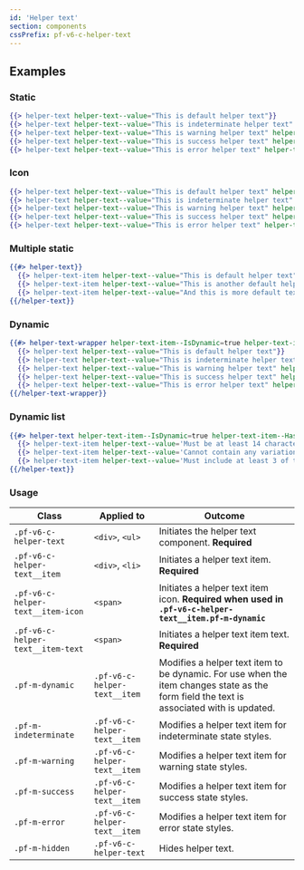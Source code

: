 ```yaml
---
id: 'Helper text'
section: components
cssPrefix: pf-v6-c-helper-text
---
```


## Examples

### Static

```hbs
{{> helper-text helper-text--value="This is default helper text"}}
{{> helper-text helper-text--value="This is indeterminate helper text" helper-text-item--IsIndeterminate=true}}
{{> helper-text helper-text--value="This is warning helper text" helper-text-item--IsWarning=true}}
{{> helper-text helper-text--value="This is success helper text" helper-text-item--IsSuccess=true}}
{{> helper-text helper-text--value="This is error helper text" helper-text-item--IsError=true}}
```

### Icon

```hbs
{{> helper-text helper-text--value="This is default helper text" helper-text-item--HasIcon=true}}
{{> helper-text helper-text--value="This is indeterminate helper text" helper-text-item--IsIndeterminate=true helper-text-item--HasIcon=true}}
{{> helper-text helper-text--value="This is warning helper text" helper-text-item--IsWarning=true helper-text-item--HasIcon=true}}
{{> helper-text helper-text--value="This is success helper text" helper-text-item--IsSuccess=true helper-text-item--HasIcon=true}}
{{> helper-text helper-text--value="This is error helper text" helper-text-item--IsError=true helper-text-item--HasIcon=true}}
```

### Multiple static

```hbs
{{#> helper-text}}
  {{> helper-text-item helper-text--value="This is default helper text"}}
  {{> helper-text-item helper-text--value="This is another default helper text in the same block"}}
  {{> helper-text-item helper-text--value="And this is more default text in the same block"}}
{{/helper-text}}
```

### Dynamic

```hbs
{{#> helper-text-wrapper helper-text-item--IsDynamic=true helper-text-item--HasIcon=true}}
  {{> helper-text helper-text--value="This is default helper text"}}
  {{> helper-text helper-text--value="This is indeterminate helper text" helper-text-item--IsIndeterminate=true}}
  {{> helper-text helper-text--value="This is warning helper text" helper-text-item--IsWarning=true}}
  {{> helper-text helper-text--value="This is success helper text" helper-text-item--IsSuccess=true}}
  {{> helper-text helper-text--value="This is error helper text" helper-text-item--IsError=true}}
{{/helper-text-wrapper}}
```

### Dynamic list

```hbs
{{#> helper-text helper-text-item--IsDynamic=true helper-text-item--HasIcon=true}}
  {{> helper-text-item helper-text--value='Must be at least 14 characters' helper-text-item--IsSuccess=true}}
  {{> helper-text-item helper-text--value='Cannot contain any variation of the word "redhat"' helper-text-item--IsError=true}}
  {{> helper-text-item helper-text--value='Must include at least 3 of the following: lowercase letter, uppercase letters, numbers, symbols' helper-text-item--IsSuccess=true}}
{{/helper-text}}
```

### Usage

| Class                             | Applied to                   | Outcome                                                                                                                                  |
| --------------------------------- | ---------------------------- | ---------------------------------------------------------------------------------------------------------------------------------------- |
| `.pf-v6-c-helper-text`            | `<div>`, `<ul>`              | Initiates the helper text component. **Required**                                                                                        |
| `.pf-v6-c-helper-text__item`      | `<div>`, `<li>`              | Initiates a helper text item. **Required**                                                                                               |
| `.pf-v6-c-helper-text__item-icon` | `<span>`                     | Initiates a helper text item icon. **Required when used in `.pf-v6-c-helper-text__item.pf-m-dynamic`**                                   |
| `.pf-v6-c-helper-text__item-text` | `<span>`                     | Initiates a helper text item text. **Required**                                                                                          |
| `.pf-m-dynamic`                   | `.pf-v6-c-helper-text__item` | Modifies a helper text item to be dynamic. For use when the item changes state as the form field the text is associated with is updated. |
| `.pf-m-indeterminate`             | `.pf-v6-c-helper-text__item` | Modifies a helper text item for indeterminate state styles.                                                                              |
| `.pf-m-warning`                   | `.pf-v6-c-helper-text__item` | Modifies a helper text item for warning state styles.                                                                                    |
| `.pf-m-success`                   | `.pf-v6-c-helper-text__item` | Modifies a helper text item for success state styles.                                                                                    |
| `.pf-m-error`                     | `.pf-v6-c-helper-text__item` | Modifies a helper text item for error state styles.                                                                                      |
| `.pf-m-hidden`                    | `.pf-v6-c-helper-text`       | Hides helper text.                                                                                                                       |
